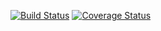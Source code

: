 [![Build Status](https://app.travis-ci.com/tarcCar/clean-react.svg?token=pET3V21X62gM7vLohgJt&branch=master)](https://app.travis-ci.com/tarcCar/clean-react)
[![Coverage Status](https://coveralls.io/repos/github/tarcCar/clean-react/badge.svg?branch=master)](https://coveralls.io/github/tarcCar/clean-react?branch=master)
